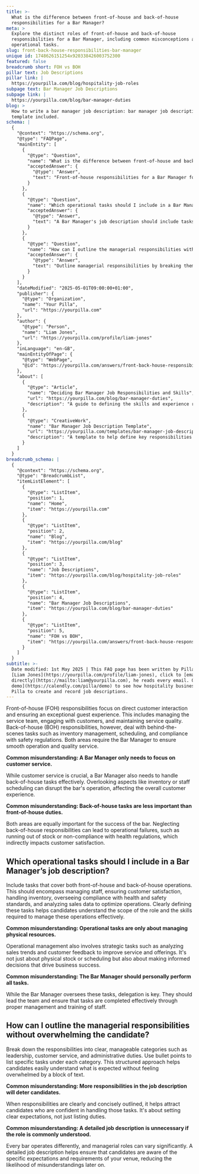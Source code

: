```yaml
---
title: >-
  What is the difference between front-of-house and back-of-house
  responsibilities for a Bar Manager?
meta: >
  Explore the distinct roles of front-of-house and back-of-house
  responsibilities for a Bar Manager, including common misconceptions and key
  operational tasks.
slug: front-back-house-responsibilities-bar-manager
unique id: 1748626151254x920338426003752300
featured: false
breadcrumb short: FOH vs BOH
pillar text: Job Descriptions
pillar link: |
  https://yourpilla.com/blog/hospitality-job-roles
subpage text: Bar Manager Job Descriptions
subpage link: |
  https://yourpilla.com/blog/bar-manager-duties
blog: >
  How to write a bar manager job description: bar manager job description
  template included.
schema: |
  {
    "@context": "https://schema.org",
    "@type": "FAQPage",
    "mainEntity": [
      {
        "@type": "Question",
        "name": "What is the difference between front-of-house and back-of-house responsibilities for a Bar Manager?",
        "acceptedAnswer": {
          "@type": "Answer",
          "text": "Front-of-house responsibilities for a Bar Manager focus on direct customer interaction, managing the service team, engaging with customers, and maintaining service quality. Back-of-house responsibilities include managing inventory, scheduling and ensuring compliance with safety regulations. Both roles are essential for the Bar Manager to ensure smooth operation and quality service."
        }
      },
      {
        "@type": "Question",
        "name": "Which operational tasks should I include in a Bar Manager’s job description?",
        "acceptedAnswer": {
          "@type": "Answer",
          "text": "A Bar Manager's job description should include tasks covering both front and back-of-house operations. This includes managing staff, ensuring customer satisfaction, handling inventory, overseeing compliance with health and safety standards, and analyzing sales data to optimize operations."
        }
      },
      {
        "@type": "Question",
        "name": "How can I outline the managerial responsibilities without overwhelming the candidate?",
        "acceptedAnswer": {
          "@type": "Answer",
          "text": "Outline managerial responsibilities by breaking them down into categories such as leadership, customer service, and administrative duties. Listing specific tasks under each category using bullet points can help candidates understand expectations clearly without feeling overwhelmed."
        }
      }
    ],
    "dateModified": "2025-05-01T09:00:00+01:00",
    "publisher": {
      "@type": "Organization",
      "name": "Your Pilla",
      "url": "https://yourpilla.com"
    },
    "author": {
      "@type": "Person",
      "name": "Liam Jones",
      "url": "https://yourpilla.com/profile/liam-jones"
    },
    "inLanguage": "en-GB",
    "mainEntityOfPage": {
      "@type": "WebPage",
      "@id": "https://yourpilla.com/answers/front-back-house-responsibilities-bar-manager"
    },
    "about": [
      {
        "@type": "Article",
        "name": "Deciding Bar Manager Job Responsibilities and Skills",
        "url": "https://yourpilla.com/blog/bar-manager-duties",
        "description": "A guide to defining the skills and experience required from a Bar Manager."
      },
      {
        "@type": "CreativeWork",
        "name": "Bar Manager Job Description Template",
        "url": "https://yourpilla.com/templates/bar-manager-job-description",
        "description": "A template to help define key responsibilities and skills for a Bar Manager role."
      }
    ]
  }
breadcrumb_schema: |
  {
    "@context": "https://schema.org",
    "@type": "BreadcrumbList",
    "itemListElement": [
      {
        "@type": "ListItem",
        "position": 1,
        "name": "Home",
        "item": "https://yourpilla.com"
      },
      {
        "@type": "ListItem",
        "position": 2,
        "name": "Blog",
        "item": "https://yourpilla.com/blog"
      },
      {
        "@type": "ListItem",
        "position": 3,
        "name": "Job Descriptions",
        "item": "https://yourpilla.com/blog/hospitality-job-roles"
      },
      {
        "@type": "ListItem",
        "position": 4,
        "name": "Bar Manager Job Descriptions",
        "item": "https://yourpilla.com/blog/bar-manager-duties"
      },
      {
        "@type": "ListItem",
        "position": 5,
        "name": "FOH vs BOH",
        "item": "https://yourpilla.com/answers/front-back-house-responsibilities-bar-manager"
      }
    ]
  }
subtitle: >-
  Date modified: 1st May 2025 | This FAQ page has been written by Pilla Founder,
  [Liam Jones](https://yourpilla.com/profile/liam-jones), click to [email Liam
  directly](https://mailto:liam@yourpilla.com), he reads every email. Or [book a
  demo](https://calendly.com/pilla/demo) to see how hospitality businesses use
  Pilla to create and record job descriptions.
---
```

Front-of-house (FOH) responsibilities focus on direct customer interaction and ensuring an exceptional guest experience. This includes managing the service team, engaging with customers, and maintaining service quality. Back-of-house (BOH) responsibilities, however, deal with behind-the-scenes tasks such as inventory management, scheduling, and compliance with safety regulations. Both areas require the Bar Manager to ensure smooth operation and quality service.

**Common misunderstanding: A Bar Manager only needs to focus on customer service.**

While customer service is crucial, a Bar Manager also needs to handle back-of-house tasks effectively. Overlooking aspects like inventory or staff scheduling can disrupt the bar's operation, affecting the overall customer experience.

**Common misunderstanding: Back-of-house tasks are less important than front-of-house duties.**

Both areas are equally important for the success of the bar. Neglecting back-of-house responsibilities can lead to operational failures, such as running out of stock or non-compliance with health regulations, which indirectly impacts customer satisfaction.

## Which operational tasks should I include in a Bar Manager’s job description?

Include tasks that cover both front-of-house and back-of-house operations. This should encompass managing staff, ensuring customer satisfaction, handling inventory, overseeing compliance with health and safety standards, and analyzing sales data to optimize operations. Clearly defining these tasks helps candidates understand the scope of the role and the skills required to manage these operations effectively.

**Common misunderstanding: Operational tasks are only about managing physical resources.**

Operational management also involves strategic tasks such as analyzing sales trends and customer feedback to improve service and offerings. It's not just about physical stock or scheduling but also about making informed decisions that drive business success.

**Common misunderstanding: The Bar Manager should personally perform all tasks.**

While the Bar Manager oversees these tasks, delegation is key. They should lead the team and ensure that tasks are completed effectively through proper management and training of staff.

## How can I outline the managerial responsibilities without overwhelming the candidate?

Break down the responsibilities into clear, manageable categories such as leadership, customer service, and administrative duties. Use bullet points to list specific tasks under each category. This structured approach helps candidates easily understand what is expected without feeling overwhelmed by a block of text.

**Common misunderstanding: More responsibilities in the job description will deter candidates.**

When responsibilities are clearly and concisely outlined, it helps attract candidates who are confident in handling those tasks. It's about setting clear expectations, not just listing duties.

**Common misunderstanding: A detailed job description is unnecessary if the role is commonly understood.**

Every bar operates differently, and managerial roles can vary significantly. A detailed job description helps ensure that candidates are aware of the specific expectations and requirements of your venue, reducing the likelihood of misunderstandings later on.
